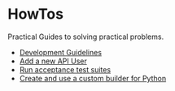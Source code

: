 # HowTos

Practical Guides to solving practical problems.

- [Development Guidelines](development.md)
- [Add a new API User](new-api-user.md)
- [Run acceptance test suites](acceptance_tests.md)
- [Create and use a custom builder for Python](custom-python-builder.md)
